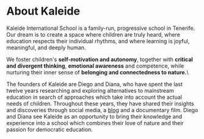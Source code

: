 # About Kaleide

Kaleide International School is a family-run, progressive school in Tenerife. Our dream is to create a space where children are truly heard, where education respects their individual rhythms, and where learning is joyful, meaningful, and deeply human.

We foster children's **self-motivation and autonomy**, together with **critical and divergent thinking**, **emotional awareness** and competence, while nurturing their inner sense of **belonging and connectedness to nature.**\


The founders of Kaleide are Diego and Diana, who have spent the last twelve years researching and exploring alternatives to mainstream education in search of approaches which take into account the actual needs of children. Throughout these years, they have shared their insights and discoveries through social media, a [blog](https://www.estonoesunaescuela.org) and a documentary film. Diego and Diana see Kaleide as an opportunity to bring their knowledge and experience into a school which combines their love of nature and their passion for democratic education.

